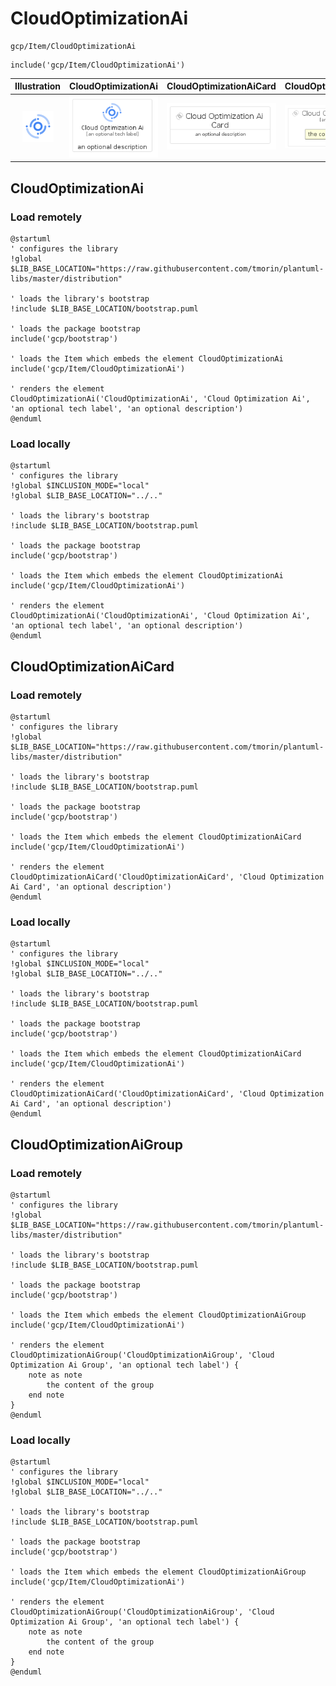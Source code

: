 # CloudOptimizationAi


```text
gcp/Item/CloudOptimizationAi
```

```text
include('gcp/Item/CloudOptimizationAi')
```



| Illustration | CloudOptimizationAi | CloudOptimizationAiCard | CloudOptimizationAiGroup |
| :---: | :---: | :---: | :---: |
| ![illustration for Illustration](../../gcp/Item/CloudOptimizationAi.png) | ![illustration for CloudOptimizationAi](../../gcp/Item/CloudOptimizationAi.Local.png) | ![illustration for CloudOptimizationAiCard](../../gcp/Item/CloudOptimizationAiCard.Local.png) | ![illustration for CloudOptimizationAiGroup](../../gcp/Item/CloudOptimizationAiGroup.Local.png) |




## CloudOptimizationAi

### Load remotely
```plantuml
@startuml
' configures the library
!global $LIB_BASE_LOCATION="https://raw.githubusercontent.com/tmorin/plantuml-libs/master/distribution"

' loads the library's bootstrap
!include $LIB_BASE_LOCATION/bootstrap.puml

' loads the package bootstrap
include('gcp/bootstrap')

' loads the Item which embeds the element CloudOptimizationAi
include('gcp/Item/CloudOptimizationAi')

' renders the element
CloudOptimizationAi('CloudOptimizationAi', 'Cloud Optimization Ai', 'an optional tech label', 'an optional description')
@enduml
```

### Load locally
```plantuml
@startuml
' configures the library
!global $INCLUSION_MODE="local"
!global $LIB_BASE_LOCATION="../.."

' loads the library's bootstrap
!include $LIB_BASE_LOCATION/bootstrap.puml

' loads the package bootstrap
include('gcp/bootstrap')

' loads the Item which embeds the element CloudOptimizationAi
include('gcp/Item/CloudOptimizationAi')

' renders the element
CloudOptimizationAi('CloudOptimizationAi', 'Cloud Optimization Ai', 'an optional tech label', 'an optional description')
@enduml
```

## CloudOptimizationAiCard

### Load remotely
```plantuml
@startuml
' configures the library
!global $LIB_BASE_LOCATION="https://raw.githubusercontent.com/tmorin/plantuml-libs/master/distribution"

' loads the library's bootstrap
!include $LIB_BASE_LOCATION/bootstrap.puml

' loads the package bootstrap
include('gcp/bootstrap')

' loads the Item which embeds the element CloudOptimizationAiCard
include('gcp/Item/CloudOptimizationAi')

' renders the element
CloudOptimizationAiCard('CloudOptimizationAiCard', 'Cloud Optimization Ai Card', 'an optional description')
@enduml
```

### Load locally
```plantuml
@startuml
' configures the library
!global $INCLUSION_MODE="local"
!global $LIB_BASE_LOCATION="../.."

' loads the library's bootstrap
!include $LIB_BASE_LOCATION/bootstrap.puml

' loads the package bootstrap
include('gcp/bootstrap')

' loads the Item which embeds the element CloudOptimizationAiCard
include('gcp/Item/CloudOptimizationAi')

' renders the element
CloudOptimizationAiCard('CloudOptimizationAiCard', 'Cloud Optimization Ai Card', 'an optional description')
@enduml
```

## CloudOptimizationAiGroup

### Load remotely
```plantuml
@startuml
' configures the library
!global $LIB_BASE_LOCATION="https://raw.githubusercontent.com/tmorin/plantuml-libs/master/distribution"

' loads the library's bootstrap
!include $LIB_BASE_LOCATION/bootstrap.puml

' loads the package bootstrap
include('gcp/bootstrap')

' loads the Item which embeds the element CloudOptimizationAiGroup
include('gcp/Item/CloudOptimizationAi')

' renders the element
CloudOptimizationAiGroup('CloudOptimizationAiGroup', 'Cloud Optimization Ai Group', 'an optional tech label') {
    note as note
        the content of the group
    end note
}
@enduml
```

### Load locally
```plantuml
@startuml
' configures the library
!global $INCLUSION_MODE="local"
!global $LIB_BASE_LOCATION="../.."

' loads the library's bootstrap
!include $LIB_BASE_LOCATION/bootstrap.puml

' loads the package bootstrap
include('gcp/bootstrap')

' loads the Item which embeds the element CloudOptimizationAiGroup
include('gcp/Item/CloudOptimizationAi')

' renders the element
CloudOptimizationAiGroup('CloudOptimizationAiGroup', 'Cloud Optimization Ai Group', 'an optional tech label') {
    note as note
        the content of the group
    end note
}
@enduml
```

